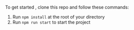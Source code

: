 To get started , clone this repo and follow these commands:

1. Run `npm install` at the root of your directory
2. Run `npm run start` to start the project

